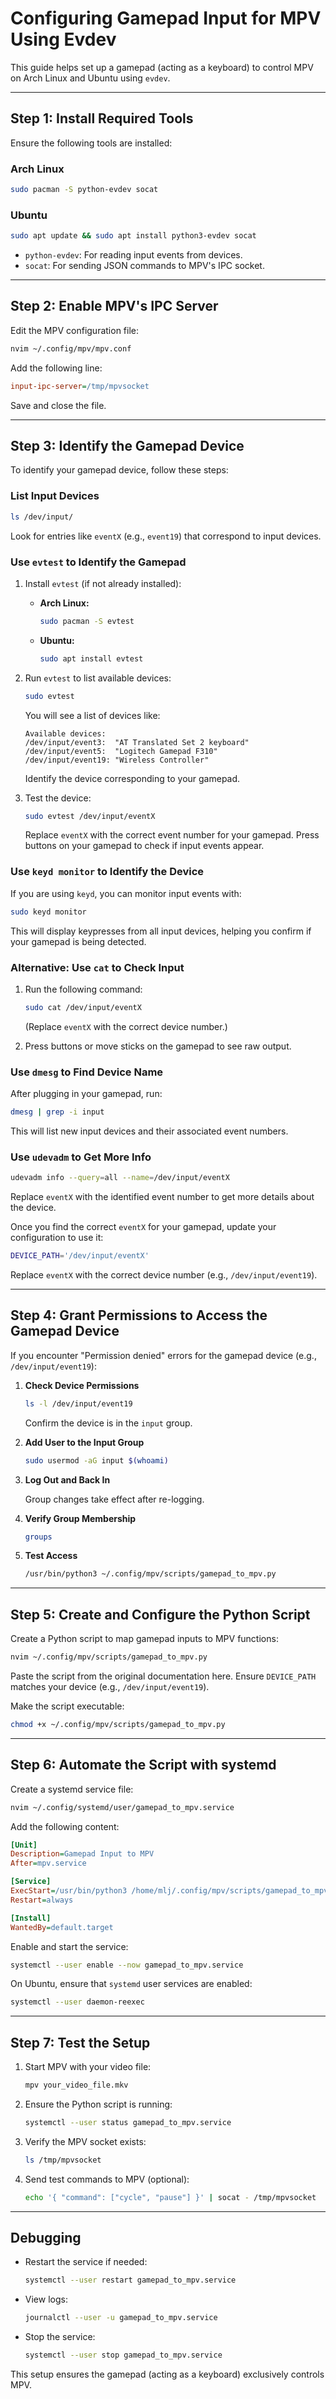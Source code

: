 # Configuring Gamepad Input for MPV Using Evdev

This guide helps set up a gamepad (acting as a keyboard) to control MPV on Arch Linux and Ubuntu using `evdev`.

---

## Step 1: Install Required Tools

Ensure the following tools are installed:

### Arch Linux
```bash
sudo pacman -S python-evdev socat
```

### Ubuntu
```bash
sudo apt update && sudo apt install python3-evdev socat
```

- `python-evdev`: For reading input events from devices.
- `socat`: For sending JSON commands to MPV's IPC socket.

---

## Step 2: Enable MPV's IPC Server

Edit the MPV configuration file:

```bash
nvim ~/.config/mpv/mpv.conf
```

Add the following line:

```ini
input-ipc-server=/tmp/mpvsocket
```

Save and close the file.

---

## Step 3: Identify the Gamepad Device

To identify your gamepad device, follow these steps:

### **List Input Devices**
```bash
ls /dev/input/
```
Look for entries like `eventX` (e.g., `event19`) that correspond to input devices.

### **Use `evtest` to Identify the Gamepad**

1. Install `evtest` (if not already installed):
   - **Arch Linux:**  
     ```bash
     sudo pacman -S evtest
     ```
   - **Ubuntu:**  
     ```bash
     sudo apt install evtest
     ```

2. Run `evtest` to list available devices:
   ```bash
   sudo evtest
   ```
   You will see a list of devices like:
   ```
   Available devices:
   /dev/input/event3:  "AT Translated Set 2 keyboard"
   /dev/input/event5:  "Logitech Gamepad F310"
   /dev/input/event19: "Wireless Controller"
   ```
   Identify the device corresponding to your gamepad.

3. Test the device:
   ```bash
   sudo evtest /dev/input/eventX
   ```
   Replace `eventX` with the correct event number for your gamepad. Press buttons on your gamepad to check if input events appear.

### **Use `keyd monitor` to Identify the Device**

If you are using `keyd`, you can monitor input events with:
   ```bash
   sudo keyd monitor
   ```
   This will display keypresses from all input devices, helping you confirm if your gamepad is being detected.

### **Alternative: Use `cat` to Check Input**

1. Run the following command:
   ```bash
   sudo cat /dev/input/eventX
   ```
   (Replace `eventX` with the correct device number.)

2. Press buttons or move sticks on the gamepad to see raw output.

### **Use `dmesg` to Find Device Name**
After plugging in your gamepad, run:
```bash
dmesg | grep -i input
```
This will list new input devices and their associated event numbers.

### **Use `udevadm` to Get More Info**
```bash
udevadm info --query=all --name=/dev/input/eventX
```
Replace `eventX` with the identified event number to get more details about the device.

Once you find the correct `eventX` for your gamepad, update your configuration to use it:
```bash
DEVICE_PATH='/dev/input/eventX'
```
Replace `eventX` with the correct device number (e.g., `/dev/input/event19`).

---

## Step 4: Grant Permissions to Access the Gamepad Device

If you encounter "Permission denied" errors for the gamepad device (e.g., `/dev/input/event19`):

1. **Check Device Permissions**
   
   ```bash
   ls -l /dev/input/event19
   ```
   Confirm the device is in the `input` group.

2. **Add User to the Input Group**

   ```bash
   sudo usermod -aG input $(whoami)
   ```

3. **Log Out and Back In**

   Group changes take effect after re-logging.

4. **Verify Group Membership**

   ```bash
   groups
   ```

5. **Test Access**

   ```bash
   /usr/bin/python3 ~/.config/mpv/scripts/gamepad_to_mpv.py
   ```

---

## Step 5: Create and Configure the Python Script

Create a Python script to map gamepad inputs to MPV functions:

```bash
nvim ~/.config/mpv/scripts/gamepad_to_mpv.py
```

Paste the script from the original documentation here. Ensure `DEVICE_PATH` matches your device (e.g., `/dev/input/event19`).

Make the script executable:

```bash
chmod +x ~/.config/mpv/scripts/gamepad_to_mpv.py
```

---

## Step 6: Automate the Script with systemd

Create a systemd service file:

```bash
nvim ~/.config/systemd/user/gamepad_to_mpv.service
```

Add the following content:

```ini
[Unit]
Description=Gamepad Input to MPV
After=mpv.service

[Service]
ExecStart=/usr/bin/python3 /home/mlj/.config/mpv/scripts/gamepad_to_mpv.py
Restart=always

[Install]
WantedBy=default.target
```

Enable and start the service:

```bash
systemctl --user enable --now gamepad_to_mpv.service
```

On Ubuntu, ensure that `systemd` user services are enabled:

```bash
systemctl --user daemon-reexec
```

---

## Step 7: Test the Setup

1. Start MPV with your video file:

   ```bash
   mpv your_video_file.mkv
   ```

2. Ensure the Python script is running:

   ```bash
   systemctl --user status gamepad_to_mpv.service
   ```

3. Verify the MPV socket exists:

   ```bash
   ls /tmp/mpvsocket
   ```

4. Send test commands to MPV (optional):  

   ```bash
   echo '{ "command": ["cycle", "pause"] }' | socat - /tmp/mpvsocket
   ```

---

## Debugging

- Restart the service if needed:

  ```bash
  systemctl --user restart gamepad_to_mpv.service
  ```

- View logs:

  ```bash
  journalctl --user -u gamepad_to_mpv.service
  ```

- Stop the service:

  ```bash
  systemctl --user stop gamepad_to_mpv.service
  ```

This setup ensures the gamepad (acting as a keyboard) exclusively controls MPV.
